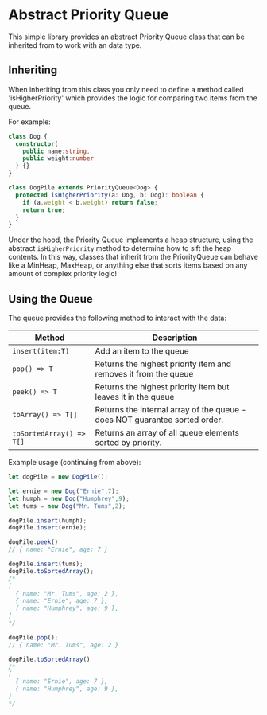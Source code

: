 # Abstract Priority Queue

This simple library provides an abstract Priority Queue class that can be inherited from
to work with an data type.

## Inheriting
When inheriting from this class you only need to define a method called 'isHigherPriority'
which provides the logic for comparing two items from the queue.

For example:

``` ts
class Dog {
  constructor(
    public name:string,
    public weight:number
  ) {}
}

class DogPile extends PriorityQueue<Dog> {
  protected isHigherPriority(a: Dog, b: Dog): boolean {
    if (a.weight < b.weight) return false;
    return true;
  }
}
```

Under the hood, the Priority Queue implements a heap structure, using the abstract `isHigherPriority` method to
determine how to sift the heap contents. In this way, classes that inherit from the PriorityQueue can behave like a MinHeap, MaxHeap, or anything else that sorts items
based on any amount of complex priority logic!

## Using the Queue

The queue provides the following method to interact with the data:

| Method | Description |
|-|-|
| `insert(item:T)` | Add an item to the queue |
| `pop() => T` | Returns the highest priority item and removes it from the queue  |
| `peek() => T` | Returns the highest priority item but leaves it in the queue  |
| `toArray() => T[]` | Returns the internal array of the queue - does NOT guarantee sorted order. |
| `toSortedArray() => T[]` | Returns an array of all queue elements sorted by priority. |

Example usage (continuing from above):

``` ts
let dogPile = new DogPile();

let ernie = new Dog("Ernie",7);
let humph = new Dog("Humphrey",9);
let tums = new Dog("Mr. Tums",2);

dogPile.insert(humph);
dogPile.insert(ernie);

dogPile.peek()
// { name: "Ernie", age: 7 }

dogPile.insert(tums);
dogPile.toSortedArray();
/*
[
  { name: "Mr. Tums", age: 2 },
  { name: "Ernie", age: 7 },
  { name: "Humphrey", age: 9 },
]
*/

dogPile.pop();
// { name: "Mr. Tums", age: 2 }

dogPile.toSortedArray()
/*
[
  { name: "Ernie", age: 7 },
  { name: "Humphrey", age: 9 },
]
*/
```
